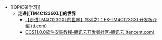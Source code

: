 - [[QP框架学习]]
	- **走进[[TM4C123GXL]]的世界**
		- [【走进TM4C123GXL的世界】序列之1：EK-TM4C123GXL开发板介绍 (ti.com)](https://e2echina.ti.com/support/microcontrollers/other/f/other-microcontrollers-forum/96064/tm4c123gxl-1-ek-tm4c123gxl/249022)
		- [CCS11.0.0软件安装教程-腾讯云开发者社区-腾讯云 (tencent.com)](https://cloud.tencent.com/developer/article/2117749)